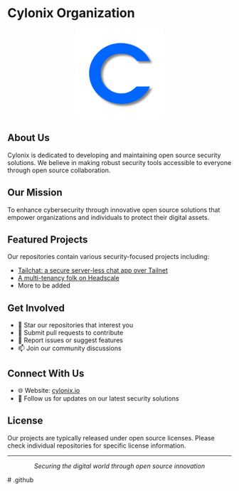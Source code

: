 # Cylonix Organization

<p align="center">
  <img src="./cylonix.png" alt="Cylonix Logo" width="200"/>
</p>

## About Us

Cylonix is dedicated to developing and maintaining open source security solutions. We believe in making robust security tools accessible to everyone through open source collaboration.

## Our Mission

To enhance cybersecurity through innovative open source solutions that empower organizations and individuals to protect their digital assets.

## Featured Projects

Our repositories contain various security-focused projects including:
- [Tailchat: a secure server-less chat app over Tailnet](https://github.com/cylonix/tailchat)
- [A multi-tenancy folk on Headscale](https://github.com/cylonix/headscale/tree/gorm)
- More to be added

## Get Involved

- 🌟 Star our repositories that interest you
- 🔧 Submit pull requests to contribute
- 🐛 Report issues or suggest features
- 📫 Join our community discussions

## Connect With Us

- 🌐 Website: [cylonix.io](https://cylonix.io/web/view/home.html)
- 📢 Follow us for updates on our latest security solutions

## License

Our projects are typically released under open source licenses. Please check individual repositories for specific license information.

---

<p align="center">
  <i>Securing the digital world through open source innovation</i>
</p># .github